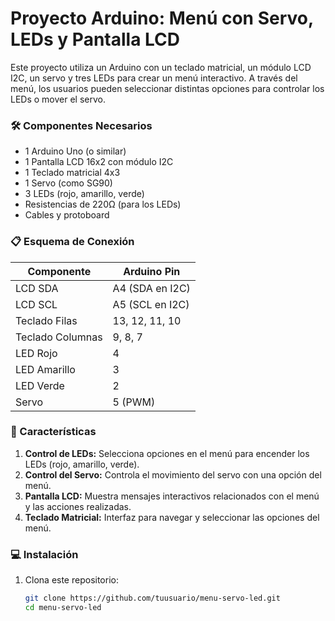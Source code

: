 # Proyecto Arduino: Menú con Servo, LEDs y Pantalla LCD

Este proyecto utiliza un Arduino con un teclado matricial, un módulo LCD I2C, un servo y tres LEDs para crear un menú interactivo. A través del menú, los usuarios pueden seleccionar distintas opciones para controlar los LEDs o mover el servo. 

### 🛠️ Componentes Necesarios
- 1 Arduino Uno (o similar)
- 1 Pantalla LCD 16x2 con módulo I2C
- 1 Teclado matricial 4x3
- 1 Servo (como SG90)
- 3 LEDs (rojo, amarillo, verde)
- Resistencias de 220Ω (para los LEDs)
- Cables y protoboard

### 📋 Esquema de Conexión
| Componente          | Arduino Pin        |
|---------------------|--------------------|
| LCD SDA             | A4 (SDA en I2C)   |
| LCD SCL             | A5 (SCL en I2C)   |
| Teclado Filas       | 13, 12, 11, 10     |
| Teclado Columnas    | 9, 8, 7            |
| LED Rojo            | 4                  |
| LED Amarillo        | 3                  |
| LED Verde           | 2                  |
| Servo               | 5 (PWM)            |

### 🚀 Características
1. **Control de LEDs:** Selecciona opciones en el menú para encender los LEDs (rojo, amarillo, verde).
2. **Control del Servo:** Controla el movimiento del servo con una opción del menú.
3. **Pantalla LCD:** Muestra mensajes interactivos relacionados con el menú y las acciones realizadas.
4. **Teclado Matricial:** Interfaz para navegar y seleccionar las opciones del menú.

### 💻 Instalación
1. Clona este repositorio:
   ```bash
   git clone https://github.com/tuusuario/menu-servo-led.git
   cd menu-servo-led
